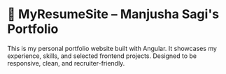 # 💼 MyResumeSite – Manjusha Sagi's Portfolio

This is my personal portfolio website built with Angular. It showcases my experience, skills, and selected frontend projects. Designed to be responsive, clean, and recruiter-friendly.